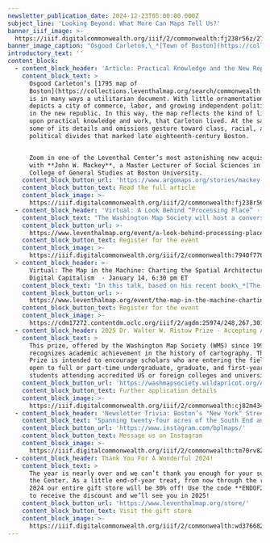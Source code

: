 ```yaml
---
newsletter_publication_date: 2024-12-23T05:00:00.000Z
subject_line: 'Looking Beyond: What More Can Maps Tell Us?'
banner_iiif_image: >-
  https://iiif.digitalcommonwealth.org/iiif/2/commonwealth:fj238r56z/276,1957,15115,5707/1200,/0/default.jpg
banner_image_caption: "Osgood Carleton,\_*[Town of Boston](https://collections.leventhalmap.org/search/commonwealth:f4755474m)*\_(1795)\n"
introductory_text: ''
content_block:
  - content_block_header: 'Article: Practical Knowledge and the New Republic '
    content_block_text: >
      Osgood Carleton’s [1795 map of
      Boston](https://collections.leventhalmap.org/search/commonwealth:f4755474m)
      is in many ways a utilitarian document. With little ornamentation, it
      depicts a city of commerce, labor, and growing independent political power
      in the new republic. In this way, the map reflects the kind of life, built
      upon practical knowledge and work, that Carleton lived. At the same time,
      some of its details and omissions gesture toward class, racial, and
      political divides that marked late eighteenth-century Boston.


      Zoom in one of the Leventhal Center’s most astonishing new acquisitions
      with **John W. Mackey**, a Master Lecturer of Social Sciences in the
      College of General Studies at Boston University.
    content_block_button_url: 'https://www.argomaps.org/stories/mackey-practical-knowledge-carleton/'
    content_block_button_text: Read the full article
    content_block_image: >-
      https://iiif.digitalcommonwealth.org/iiif/2/commonwealth:fj238r56z/full/,1200/0/default.jpg
  - content_block_header: 'Virtual: A Look Behind “Processing Place” · January 16, 7 pm ET'
    content_block_text: "The Washington Map Society will host a conversation with Assistant Curator of Digital and Participatory Geography\_**Ian Spangler** and\_Assistant Director **Emily Bowe**, the co-curators of *[Processing Place: How Computers and Cartographers Redrew Our World](https://www.leventhalmap.org/digital-exhibitions/processing-place/)*. The program will feature an overview of the *Processing Place* exhibition and explore the rise of computer cartography and early geographic information systems through maps and tools from the 1950s to the 1990s.\n"
    content_block_button_url: >-
      https://www.leventhalmap.org/event/a-look-behind-processing-place-how-computers-and-cartographers-redrew-our-world/
    content_block_button_text: Register for the event
    content_block_image: >-
      https://iiif.digitalcommonwealth.org/iiif/2/commonwealth:7940f7769/3385,400,3142,3394/,1200/0/default.jpg
  - content_block_header: >-
      Virtual: The Map in the Machine: Charting the Spatial Architecture of
      Digital Capitalism  · January 14, 6:30 pm ET
    content_block_text: "In this talk, based on his recent book\_*[The Map in the Machine](https://www.ucpress.edu/books/the-map-in-the-machine/paper)*,\_**Luis F. Alvarez León**\_examines how digital technologies have changed how we shop, work, play, and communicate, charting these changes through MapQuest and Google Maps to the rise of IP geolocation, ridesharing, and a new Earth Observation satellite ecosystem. To understand digital capitalism, we need to grasp how advances in geospatial technologies underpin the construction, operation, and refinement of markets for digital goods and services.\n\n**Luis F. Alvarez León**\_is an Associate Professor of Geography at Dartmouth College whose work focuses on the political economy of geospatial data, media, and technologies.\_\n"
    content_block_button_url: >-
      https://www.leventhalmap.org/event/the-map-in-the-machine-charting-the-spatial-architecture-of-digital-capitalism/
    content_block_button_text: Register for the event
    content_block_image: >-
      https://cdm17272.contentdm.oclc.org/iiif/2/agdm:25974/248,267,3010,4143/,1200/0/default.jpg
  - content_block_header: 2025 Dr. Walter W. Ristow Prize - Accepting Application
    content_block_text: >
      This prize, offered by the Washington Map Society (WMS) since 1994,
      recognizes academic achievement in the history of cartography. The Ristow
      Prize is intended to encourage scholars who are entering the field and is
      open to full or part-time undergraduate, graduate, and first-year doctoral
      students attending accredited US or foreign colleges and universities.
    content_block_button_url: 'https://washmapsociety.wildapricot.org/All-About-the-Ristow-Prize'
    content_block_button_text: Further application details
    content_block_image: >-
      https://iiif.digitalcommonwealth.org/iiif/2/commonwealth:cj82m434b/2708,1010,1106,1492/,1200/0/default.jpg
  - content_block_header: 'Newsletter Trivia: Boston’s "New York" Streets'
    content_block_text: "Spanning twenty-four acres of the South End and constructed in 1842, over a dozen blocks of streets were once named for cities along the Erie Canal, a nod to the recent completion of a railroad between Boston and New York. Though the area has undergone major redevelopment, one of these streets still remains! What is the name of the last remaining “New York Street” in Boston?\n\n* Rochester\n* Seneca\n* Genesee\n* Albany\n\nThe answer to the question of what other major museum was in Copley Square between 1876 and 1909 was **the Museum of Fine Arts.**\n\nCorrect answers will be included in a random draw—the winner will receive the next three\_[Map of the Month club](https://www.leventhalmap.org/donate/map-of-the-month/)\_postcards for free.\_***Congratulations to our last winner, Nancy!***\_In order to enter, make sure you follow us on\_[Instagram](https://www.instagram.com/bplmaps/)\_or\_[Facebook](https://www.facebook.com/bplmaps)\_and direct message or email us the answer to the following question. We’ll accept answers until December 30 at 9 am ET.\n"
    content_block_button_url: 'https://www.instagram.com/bplmaps/'
    content_block_button_text: Message us on Instagram
    content_block_image: >-
      https://iiif.digitalcommonwealth.org/iiif/2/commonwealth:tm70rv827/5754,2363,1680,2029/,1200/0/default.jpg
  - content_block_header: Thank You For A Wonderful 2024!
    content_block_text: >
      The year is nearly over and we can’t thank you enough for your support of
      the Center. As a little end-of-year treat, from now through the rest of
      2024 our entire gift store will be 30% off! Use the code **ENDOF2024LMEC**
      to receive the discount and we’ll see you in 2025!
    content_block_button_url: 'https://www.leventhalmap.org/store/'
    content_block_button_text: Visit the gift store
    content_block_image: >-
      https://iiif.digitalcommonwealth.org/iiif/2/commonwealth:wd376682r/246,260,1968,2761/,1200/0/default.jpg
---
```


